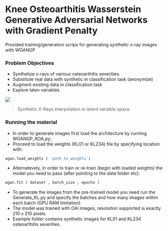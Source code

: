 # Knee Osteoarthitis Wasserstein Generative Adversarial Networks with Gradient Penalty

Provided training/generation scrips for generating synthetic x-ray images with WGANGP

### Problem Objectives

- Synthetize x-rays of various osteoarthitis severities. 
- Substitute real data with synthetic in classification task (anonymize)
- Augment existing data in classification task
- Explore laten variables


![](http://users.jyu.fi/~faprezja/public/image27.gif)

>Synthetic X-Rays interpolation in latent variable space.

### Running the material

- In order to generate images first load the architecture by running WGANGP_KOA.py;
- Proceed to load the weights (KL01 or KL234) file by specifying location with:

```python
wgan.load_weights ( 'path_to_weights')
```
- Alternatevely, in order to train or re-train (begin with loaded weights) the model you need to pass (after pointing to the data folder etc):

```python
wgan.fit ( dataset , batch_size , epochs )
```
- To generate the images from the pre-trained model you need run the Generate_KL.py and specify the batches and how many images within each batch (GPU RAM limitation)
- The model was trained with OAI images, resolution supported is exactly 210 x 210 pixels.
- Example folder contains synthetic images for KL01 and KL234 osteoarthitis severities.
